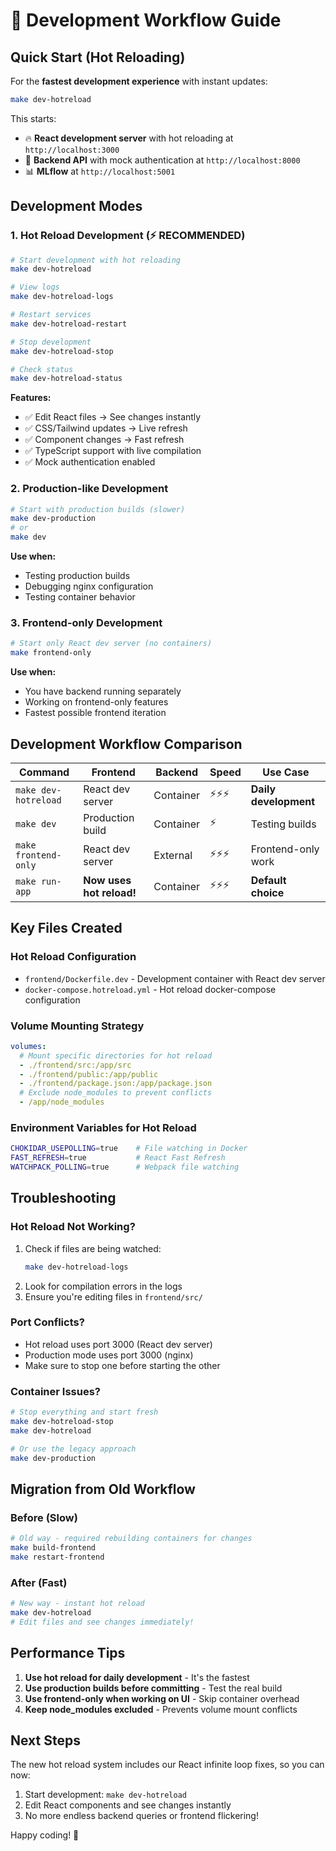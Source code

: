 # 🚀 Development Workflow Guide

## Quick Start (Hot Reloading)

For the **fastest development experience** with instant updates:

```bash
make dev-hotreload
```

This starts:
- 🔥 **React development server** with hot reloading at `http://localhost:3000`
- 🔧 **Backend API** with mock authentication at `http://localhost:8000`
- 📊 **MLflow** at `http://localhost:5001`

## Development Modes

### 1. Hot Reload Development (⚡ **RECOMMENDED**)

```bash
# Start development with hot reloading
make dev-hotreload

# View logs
make dev-hotreload-logs

# Restart services
make dev-hotreload-restart

# Stop development
make dev-hotreload-stop

# Check status
make dev-hotreload-status
```

**Features:**
- ✅ Edit React files → See changes instantly
- ✅ CSS/Tailwind updates → Live refresh
- ✅ Component changes → Fast refresh
- ✅ TypeScript support with live compilation
- ✅ Mock authentication enabled

### 2. Production-like Development

```bash
# Start with production builds (slower)
make dev-production
# or
make dev
```

**Use when:**
- Testing production builds
- Debugging nginx configuration
- Testing container behavior

### 3. Frontend-only Development

```bash
# Start only React dev server (no containers)
make frontend-only
```

**Use when:**
- You have backend running separately
- Working on frontend-only features
- Fastest possible frontend iteration

## Development Workflow Comparison

| Command | Frontend | Backend | Speed | Use Case |
|---------|----------|---------|-------|----------|
| `make dev-hotreload` | React dev server | Container | ⚡⚡⚡ | **Daily development** |
| `make dev` | Production build | Container | ⚡ | Testing builds |
| `make frontend-only` | React dev server | External | ⚡⚡⚡ | Frontend-only work |
| `make run-app` | **Now uses hot reload!** | Container | ⚡⚡⚡ | **Default choice** |

## Key Files Created

### Hot Reload Configuration
- `frontend/Dockerfile.dev` - Development container with React dev server
- `docker-compose.hotreload.yml` - Hot reload docker-compose configuration

### Volume Mounting Strategy
```yaml
volumes:
  # Mount specific directories for hot reload
  - ./frontend/src:/app/src
  - ./frontend/public:/app/public
  - ./frontend/package.json:/app/package.json
  # Exclude node_modules to prevent conflicts
  - /app/node_modules
```

### Environment Variables for Hot Reload
```bash
CHOKIDAR_USEPOLLING=true    # File watching in Docker
FAST_REFRESH=true           # React Fast Refresh
WATCHPACK_POLLING=true      # Webpack file watching
```

## Troubleshooting

### Hot Reload Not Working?
1. Check if files are being watched:
   ```bash
   make dev-hotreload-logs
   ```
2. Look for compilation errors in the logs
3. Ensure you're editing files in `frontend/src/`

### Port Conflicts?
- Hot reload uses port 3000 (React dev server)
- Production mode uses port 3000 (nginx)
- Make sure to stop one before starting the other

### Container Issues?
```bash
# Stop everything and start fresh
make dev-hotreload-stop
make dev-hotreload

# Or use the legacy approach
make dev-production
```

## Migration from Old Workflow

### Before (Slow)
```bash
# Old way - required rebuilding containers for changes
make build-frontend
make restart-frontend
```

### After (Fast)
```bash
# New way - instant hot reload
make dev-hotreload
# Edit files and see changes immediately!
```

## Performance Tips

1. **Use hot reload for daily development** - It's the fastest
2. **Use production builds before committing** - Test the real build
3. **Use frontend-only when working on UI** - Skip container overhead
4. **Keep node_modules excluded** - Prevents volume mount conflicts

## Next Steps

The new hot reload system includes our React infinite loop fixes, so you can now:

1. Start development: `make dev-hotreload`
2. Edit React components and see changes instantly
3. No more endless backend queries or frontend flickering!

Happy coding! 🎉
